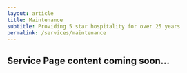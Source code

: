 ```yaml
---
layout: article 
title: Maintenance
subtitle: Providing 5 star hospitality for over 25 years
permalink: /services/maintenance
---
```



<div id="{{ page.title }}" class="">
	<div class="container py-2">
		<h2>Service Page content coming soon...</h2>
	</div>
</div>